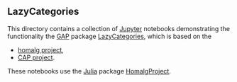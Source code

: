 ## LazyCategories

This directory contains a collection of [Jupyter](https://jupyter.org/) notebooks demonstrating the functionality the [GAP](https://www.gap-system.org/) package [LazyCategories](https://github.com/homalg-project/LazyCategories), which is based on the

* [homalg project](https://github.com/homalg-project/homalg_project/),
* [CAP project](https://github.com/homalg-project/CAP_project/).

These notebooks use the [Julia](https://julialang.org/) package [HomalgProject](https://github.com/homalg-project/HomalgProject.jl).
